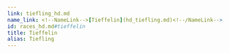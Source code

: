 ```yaml
---
link: tiefling_hd.md
name_link: <!--NameLink-->[Tieffelin](hd_tiefling.md)<!--/NameLink-->
id: races_hd.md#tieffelin
title: Tieffelin
alias: Tiefling
---
```


